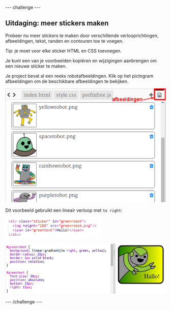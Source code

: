 --- challenge ---

## Uitdaging: meer stickers maken

Probeer nu meer stickers te maken door verschillende verlooprichtingen, afbeeldingen, tekst, randen en contouren toe te voegen.

Tip: je moet voor elke sticker HTML en CSS toevoegen.

Je kunt een van je voorbeelden kopiëren en wijzigingen aanbrengen om een ​​nieuwe sticker te maken.

Je project bevat al een reeks robotafbeeldingen. Klik op het pictogram afbeeldingen om de beschikbare afbeeldingen te bekijken.

![screenshot](images/stickers-images.png)

Dit voorbeeld gebruikt een lineair verloop met `to right`:

![screenshot](images/stickers-green-html.png)

![screenshot](images/stickers-green-style.png)

--- /challenge ---